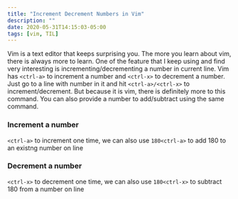 ```yaml
---
title: "Increment Decrement Numbers in Vim"
description: ""
date: 2020-05-31T14:15:03-05:00
tags: [vim, TIL]
---
```


Vim is a text editor that keeps surprising you. The more you learn about vim,
there is always more to learn. One of the feature that I keep using and find
very interesting is incrementing/decrementing a number in current line. Vim has
`<ctrl-a>` to increment a number and `<ctrl-x>` to decrement a number. Just go to a
line with number in it and hit `<ctrl-a>/<ctrl-x>` to increment/decrement. But
because it is vim, there is definitely more to this command. You can also
provide a number to add/subtract using the same command. 

### Increment a number

`<ctrl-a>` to increment one time, we can also use `180<ctrl-a>` to add
180 to an existng number on line

### Decrement a number

`<ctrl-x>` to decrement one time, we can also use `180<ctrl-x>` to subtract 180
from a number on line
